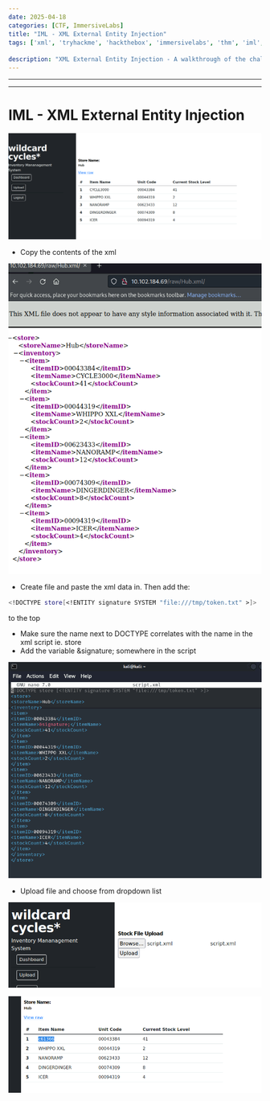 ```yaml
---
date: 2025-04-18
categories: [CTF, ImmersiveLabs]
title: "IML - XML External Entity Injection"
tags: ['xml', 'tryhackme', 'hackthebox', 'immersivelabs', 'thm', 'iml', 'htb']

description: "XML External Entity Injection - A walkthrough of the challenge with enumeration, exploitation and privilege escalation steps."
---
```


---
---

# IML - XML External Entity Injection


![image1](../resources/899fa60d3ce743aaa23304cb67b852b6.png)

- Copy the contents of the xml


![image2](../resources/c5ec4df93f22417c9191a84e03a27bcf.png)

- Create file and paste the xml data in. Then add the:

```bash
<!DOCTYPE store[<!ENTITY signature SYSTEM "file:///tmp/token.txt" >]>
```

to the top

- Make sure the name next to DOCTYPE correlates with the name in the xml script ie. store
- Add the variable \&signature; somewhere in the script


![image3](../resources/d2f9ccf3ba0540f094d3a79f148e1d5a.png)

- Upload file and choose from dropdown list


![image4](../resources/aaefcaee121f460f850a3e12a762ee74.png)


![image5](../resources/4c423d67ef8c438491b91440017dd342.png)
